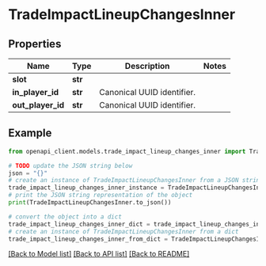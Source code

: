 # TradeImpactLineupChangesInner


## Properties

Name | Type | Description | Notes
------------ | ------------- | ------------- | -------------
**slot** | **str** |  | 
**in_player_id** | **str** | Canonical UUID identifier. | 
**out_player_id** | **str** | Canonical UUID identifier. | 

## Example

```python
from openapi_client.models.trade_impact_lineup_changes_inner import TradeImpactLineupChangesInner

# TODO update the JSON string below
json = "{}"
# create an instance of TradeImpactLineupChangesInner from a JSON string
trade_impact_lineup_changes_inner_instance = TradeImpactLineupChangesInner.from_json(json)
# print the JSON string representation of the object
print(TradeImpactLineupChangesInner.to_json())

# convert the object into a dict
trade_impact_lineup_changes_inner_dict = trade_impact_lineup_changes_inner_instance.to_dict()
# create an instance of TradeImpactLineupChangesInner from a dict
trade_impact_lineup_changes_inner_from_dict = TradeImpactLineupChangesInner.from_dict(trade_impact_lineup_changes_inner_dict)
```
[[Back to Model list]](../README.md#documentation-for-models) [[Back to API list]](../README.md#documentation-for-api-endpoints) [[Back to README]](../README.md)


